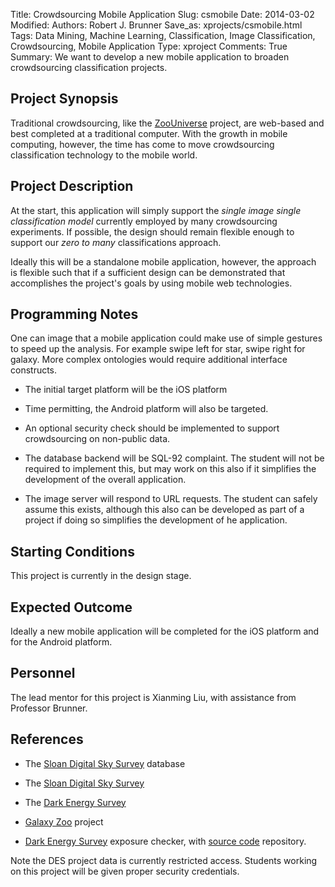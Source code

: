 Title: Crowdsourcing Mobile Application
Slug: csmobile
Date: 2014-03-02
Modified: 
Authors: Robert J. Brunner
Save_as: xprojects/csmobile.html
Tags: Data Mining, Machine Learning, Classification, Image Classification, Crowdsourcing, Mobile Application 
Type: xproject
Comments: True
Summary: We want to develop a new mobile application to broaden crowdsourcing classification projects.

## Project Synopsis

Traditional crowdsourcing, like the
[ZooUniverse](https://www.zooniverse.org) project, are web-based and
best completed at a traditional computer. With the growth in mobile
computing, however, the time has come to move crowdsourcing
classification technology to the mobile world.

## Project Description

At the start, this application will simply support the _single image
single classification model_ currently employed by many crowdsourcing
experiments. If possible, the design should remain flexible enough to
support our _zero to many_ classifications approach.

Ideally this will be a standalone mobile application, however, the
approach is flexible such that if a sufficient design can be
demonstrated that accomplishes the project's goals by using mobile web
technologies.

## Programming Notes

One can image that a mobile application could make use of simple
gestures to speed up the analysis. For example swipe left for star,
swipe right for galaxy. More complex ontologies would require additional
interface constructs.

- The initial target platform will be the iOS platform

- Time permitting, the Android platform will also be targeted.

- An optional security check should be implemented to support
crowdsourcing on non-public data.

- The database backend will be SQL-92 complaint. The student will not be
required to implement this, but may work on this also if it simplifies
the development of the overall application.

- The image server will respond to URL requests. The student can safely
assume this exists, although this also can be developed as part of a
project if doing so simplifies the development  of he application.

## Starting Conditions

This project is currently in the design stage.

## Expected Outcome

Ideally a new mobile application will be completed for the iOS platform
and for the Android platform.

## Personnel

The lead mentor for this project is Xianming Liu, with assistance from Professor Brunner.

## References

- The [Sloan Digital Sky Survey](http://cas.sdss.org) database

- The [Sloan Digital Sky Survey](http://www.sdss3.org)

- The [Dark Energy Survey](http://www.darkenergysurvey.org)

- [Galaxy Zoo](http://www.galaxyzoo.org) project 

- [Dark Energy Survey](http://eyeball.erinsheldon.net/index.html) exposure checker, with
[source code](https://github.com/pmelchior/des-exp-checker) repository.

Note the DES project data is currently restricted access. Students
working on this project will be given proper security credentials.
